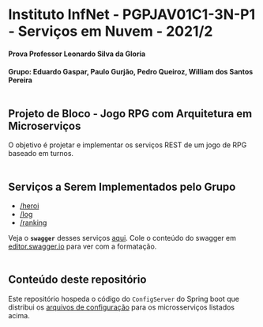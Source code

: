 # Instituto InfNet - PGPJAV01C1-3N-P1 - Serviços em Nuvem - 2021/2




#### Prova Professor Leonardo Silva da Gloria
#### Grupo: Eduardo Gaspar, Paulo Gurjão, Pedro Queiroz, William dos Santos Pereira<br><br>


## Projeto de Bloco - Jogo RPG com Arquitetura em  Microserviços 

O objetivo é projetar e implementar os serviços REST de um jogo de RPG baseado em turnos.<br><br>

## Serviços a Serem Implementados pelo Grupo

- [/heroi](https://github.com/pgurjao/heroi-gen#heroi)
- [/log](https://github.com/pgurjao/log-microsservico#log)
- [/ranking](https://github.com/pgurjao/ranking-microsservico#ranking)

Veja o <b>`swagger`</b> desses serviços [aqui](https://github.com/pgurjao/heroi-gen/blob/master/src/main/resources/swagger/swaggerHeroi-Gen.yaml). Cole o conteúdo do swagger em [editor.swagger.io](https://editor.swagger.io/) para ver com a formatação.<br><br>

## Conteúdo deste repositório

Este repositório hospeda o código do ```ConfigServer``` do Spring boot que distribui os [arquivos de configuração](https://github.com/pgurjao/configserverrepository) para os microsserviços listados acima.

